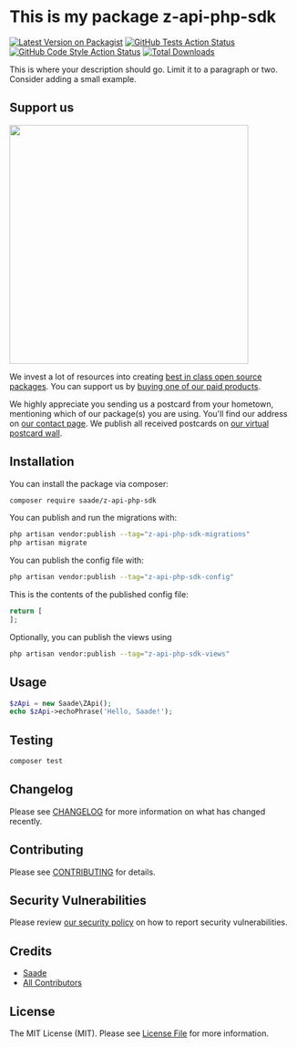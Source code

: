 # This is my package z-api-php-sdk

[![Latest Version on Packagist](https://img.shields.io/packagist/v/saade/z-api-php-sdk.svg?style=flat-square)](https://packagist.org/packages/saade/z-api-php-sdk)
[![GitHub Tests Action Status](https://img.shields.io/github/actions/workflow/status/saade/z-api-php-sdk/run-tests.yml?branch=main&label=tests&style=flat-square)](https://github.com/saade/z-api-php-sdk/actions?query=workflow%3Arun-tests+branch%3Amain)
[![GitHub Code Style Action Status](https://img.shields.io/github/actions/workflow/status/saade/z-api-php-sdk/fix-php-code-style-issues.yml?branch=main&label=code%20style&style=flat-square)](https://github.com/saade/z-api-php-sdk/actions?query=workflow%3A"Fix+PHP+code+style+issues"+branch%3Amain)
[![Total Downloads](https://img.shields.io/packagist/dt/saade/z-api-php-sdk.svg?style=flat-square)](https://packagist.org/packages/saade/z-api-php-sdk)

This is where your description should go. Limit it to a paragraph or two. Consider adding a small example.

## Support us

[<img src="https://github-ads.s3.eu-central-1.amazonaws.com/z-api-php-sdk.jpg?t=1" width="419px" />](https://spatie.be/github-ad-click/z-api-php-sdk)

We invest a lot of resources into creating [best in class open source packages](https://spatie.be/open-source). You can support us by [buying one of our paid products](https://spatie.be/open-source/support-us).

We highly appreciate you sending us a postcard from your hometown, mentioning which of our package(s) you are using. You'll find our address on [our contact page](https://spatie.be/about-us). We publish all received postcards on [our virtual postcard wall](https://spatie.be/open-source/postcards).

## Installation

You can install the package via composer:

```bash
composer require saade/z-api-php-sdk
```

You can publish and run the migrations with:

```bash
php artisan vendor:publish --tag="z-api-php-sdk-migrations"
php artisan migrate
```

You can publish the config file with:

```bash
php artisan vendor:publish --tag="z-api-php-sdk-config"
```

This is the contents of the published config file:

```php
return [
];
```

Optionally, you can publish the views using

```bash
php artisan vendor:publish --tag="z-api-php-sdk-views"
```

## Usage

```php
$zApi = new Saade\ZApi();
echo $zApi->echoPhrase('Hello, Saade!');
```

## Testing

```bash
composer test
```

## Changelog

Please see [CHANGELOG](CHANGELOG.md) for more information on what has changed recently.

## Contributing

Please see [CONTRIBUTING](CONTRIBUTING.md) for details.

## Security Vulnerabilities

Please review [our security policy](../../security/policy) on how to report security vulnerabilities.

## Credits

- [Saade](https://github.com/saade)
- [All Contributors](../../contributors)

## License

The MIT License (MIT). Please see [License File](LICENSE.md) for more information.
